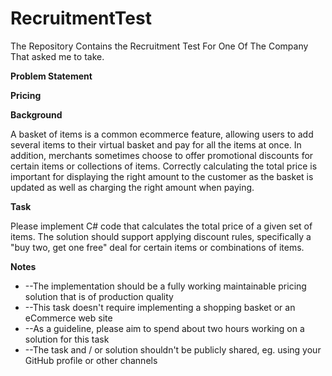 # RecruitmentTest
The Repository Contains the Recruitment Test For One Of The Company That asked me to take.

**Problem Statement**

**Pricing**

**Background**

A basket of items is a common ecommerce feature, allowing users to add several items to their virtual basket and pay for all the items at once. In addition, merchants sometimes choose to offer promotional discounts for certain items or collections of items. Correctly calculating the total price is important for displaying the right amount to the customer as the basket is updated as well as charging the right amount when paying.

**Task**

Please implement C# code that calculates the total price of a given set of items. The solution should support applying discount rules, specifically a &quot;buy two, get one free&quot; deal for certain items or combinations of items.

**Notes**

- --The implementation should be a fully working maintainable pricing solution that is of production quality
- --This task doesn&#39;t require implementing a shopping basket or an eCommerce web site
- --As a guideline, please aim to spend about two hours working on a solution for this task
- --The task and / or solution shouldn&#39;t be publicly shared, eg. using your GitHub profile or other channels
